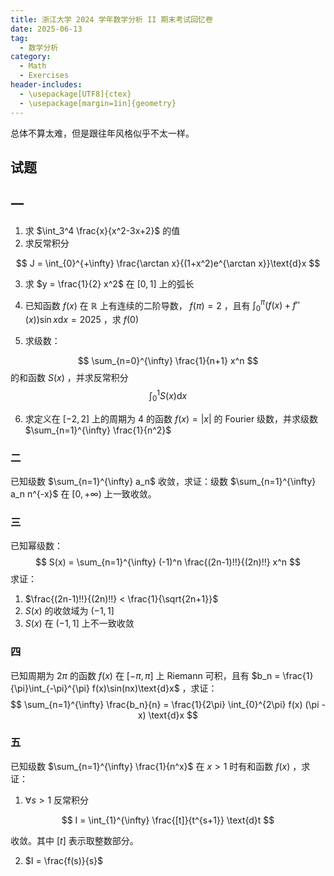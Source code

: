 ```yaml
---
title: 浙江大学 2024 学年数学分析 II 期末考试回忆卷
date: 2025-06-13
tag:
  - 数学分析
category:
  - Math
  - Exercises
header-includes:
  - \usepackage[UTF8]{ctex}
  - \usepackage[margin=1in]{geometry}
---
```


总体不算太难，但是跟往年风格似乎不太一样。

## 试题

## 一

1. 求 $\int_3^4 \frac{x}{x^2-3x+2}$ 的值
2. 求反常积分

$$
J = \int_{0}^{+\infty} \frac{\arctan x}{(1+x^2)e^{\arctan x}}\text{d}x
$$

3. 求 $y = \frac{1}{2} x^2$ 在 $[0,1]$ 上的弧长

4. 已知函数 $f(x)$ 在 $\mathbb{R}$ 上有连续的二阶导数， $f(\pi) = 2$ ，且有 $\int_0^\pi \left(f(x) + f''(x)\right)\sin x \text{d}x = 2025$ ，求 $f(0)$

5. 求级数：

$$
\sum_{n=0}^{\infty} \frac{1}{n+1} x^n
$$
的和函数 $S(x)$ ，并求反常积分
$$
\int_{0}^{1} S(x) \text{d}x
$$

6. 求定义在 $[-2, 2]$ 上的周期为 $4$ 的函数 $f(x) = |x|$ 的 Fourier 级数，并求级数 $\sum_{n=1}^{\infty} \frac{1}{n^2}$

### 二

已知级数 $\sum_{n=1}^{\infty} a_n$ 收敛，求证：级数 $\sum_{n=1}^{\infty} a_n n^{-x}$ 在 $[0, +\infty)$ 上一致收敛。

### 三

已知幂级数：
$$
S(x) = \sum_{n=1}^{\infty} (-1)^n \frac{(2n-1)!!}{(2n)!!}  x^n
$$
求证：

1. $\frac{(2n-1)!!}{(2n)!!} < \frac{1}{\sqrt{2n+1}}$
2. $S(x)$ 的收敛域为 $(-1,1]$
3. $S(x)$ 在 $(-1,1]$ 上不一致收敛

### 四

已知周期为 $2\pi$ 的函数 $f(x)$ 在 $[-\pi, \pi]$ 上 Riemann 可积，且有 $b_n = \frac{1}{\pi}\int_{-\pi}^{\pi} f(x)\sin(nx)\text{d}x$ ，求证：
$$
\sum_{n=1}^{\infty} \frac{b_n}{n} = \frac{1}{2\pi} \int_{0}^{2\pi} f(x) (\pi - x) \text{d}x
$$

### 五

已知级数 $\sum_{n=1}^{\infty} \frac{1}{n^x}$ 在 $x > 1$ 时有和函数 $f(x)$ ，求证：

1. $\forall s > 1$ 反常积分

$$
I = \int_{1}^{\infty} \frac{[t]}{t^{s+1}} \text{d}t
$$

收敛。其中 $[t]$ 表示取整数部分。

2. $I = \frac{f(s)}{s}$
